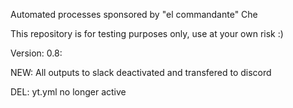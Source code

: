 Automated processes sponsored by "el commandante" Che

This repository is for testing purposes only, use at your own risk :)

Version: 0.8:

NEW: All outputs to slack deactivated and transfered to discord

DEL: yt.yml no longer active
